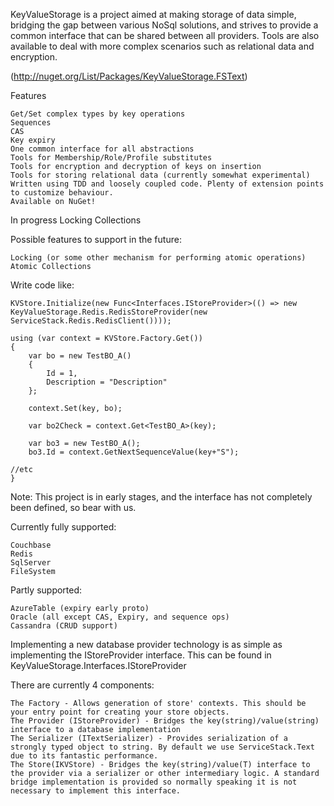 KeyValueStorage is a project aimed at making storage of data simple, bridging the gap between various NoSql solutions, 
and strives to provide a common interface that can be shared between all providers. Tools are also available to deal with more complex scenarios such as relational data and encryption.

(http://nuget.org/List/Packages/KeyValueStorage.FSText)

Features

	Get/Set complex types by key operations
	Sequences
	CAS
	Key expiry
	One common interface for all abstractions
	Tools for Membership/Role/Profile substitutes
	Tools for encryption and decryption of keys on insertion
	Tools for storing relational data (currently somewhat experimental)
	Written using TDD and loosely coupled code. Plenty of extension points to customize behaviour.
	Available on NuGet!
	
In progress
	Locking
	Collections

Possible features to support in the future:
		
	Locking (or some other mechanism for performing atomic operations)
	Atomic Collections
	


Write code like:

	KVStore.Initialize(new Func<Interfaces.IStoreProvider>(() => new KeyValueStorage.Redis.RedisStoreProvider(new ServiceStack.Redis.RedisClient())));

	using (var context = KVStore.Factory.Get())
	{
		var bo = new TestBO_A()
		{
			Id = 1,
			Description = "Description"
		};

		context.Set(key, bo);

		var bo2Check = context.Get<TestBO_A>(key);

		var bo3 = new TestBO_A();
		bo3.Id = context.GetNextSequenceValue(key+"S");

	//etc
	}



Note: This project is in early stages, and the interface has not completely been defined, so bear with us.

Currently fully supported:

	Couchbase
	Redis
	SqlServer
	FileSystem

Partly supported:

	AzureTable (expiry early proto)
	Oracle (all except CAS, Expiry, and sequence ops)
	Cassandra (CRUD support)



Implementing a new database provider technology is as simple as implementing the IStoreProvider interface. This can be found in KeyValueStorage.Interfaces.IStoreProvider

There are currently 4 components:

	The Factory - Allows generation of store' contexts. This should be your entry point for creating your store objects.
	The Provider (IStoreProvider) - Bridges the key(string)/value(string) interface to a database implementation
	The Serializer (ITextSerializer) - Provides serialization of a strongly typed object to string. By default we use ServiceStack.Text due to its fantastic performance.
	The Store(IKVStore) - Bridges the key(string)/value(T) interface to the provider via a serializer or other intermediary logic. A standard bridge implementation is provided so normally speaking it is not necessary to implement this interface.
	

